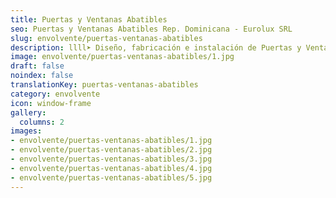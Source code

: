 ```yaml
---
title: Puertas y Ventanas Abatibles
seo: Puertas y Ventanas Abatibles Rep. Dominicana - Eurolux SRL
slug: envolvente/puertas-ventanas-abatibles
description: llll➤ Diseño, fabricación e instalación de Puertas y Ventanas Abatibles ✅ y todo tipo de envolvente y fachada ligera para su proyecto.
image: envolvente/puertas-ventanas-abatibles/1.jpg
draft: false
noindex: false
translationKey: puertas-ventanas-abatibles
category: envolvente
icon: window-frame
gallery:
  columns: 2
images:
- envolvente/puertas-ventanas-abatibles/1.jpg
- envolvente/puertas-ventanas-abatibles/2.jpg
- envolvente/puertas-ventanas-abatibles/3.jpg
- envolvente/puertas-ventanas-abatibles/4.jpg
- envolvente/puertas-ventanas-abatibles/5.jpg
---
```

